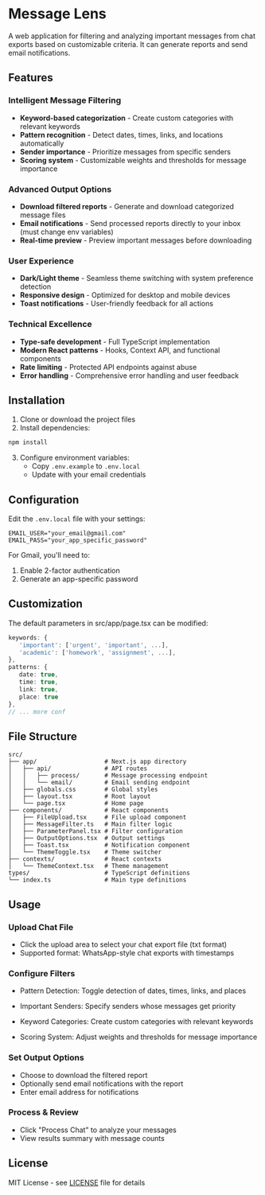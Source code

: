 # Message Lens

A web application for filtering and analyzing important messages from chat exports based on customizable criteria. It can generate reports and send email notifications.

## Features

### Intelligent Message Filtering
- **Keyword-based categorization** - Create custom categories with relevant keywords
- **Pattern recognition** - Detect dates, times, links, and locations automatically
- **Sender importance** - Prioritize messages from specific senders
- **Scoring system** - Customizable weights and thresholds for message importance

### Advanced Output Options
- **Download filtered reports** - Generate and download categorized message files
- **Email notifications** - Send processed reports directly to your inbox (must change env variables)
- **Real-time preview** - Preview important messages before downloading

### User Experience
- **Dark/Light theme** - Seamless theme switching with system preference detection
- **Responsive design** - Optimized for desktop and mobile devices
- **Toast notifications** - User-friendly feedback for all actions

### Technical Excellence
- **Type-safe development** - Full TypeScript implementation
- **Modern React patterns** - Hooks, Context API, and functional components
- **Rate limiting** - Protected API endpoints against abuse
- **Error handling** - Comprehensive error handling and user feedback

## Installation

1. Clone or download the project files
2. Install dependencies:
```bash
npm install
```

3. Configure environment variables:
   - Copy `.env.example` to `.env.local`
   - Update with your email credentials

## Configuration

Edit the `.env.local` file with your settings:

```env
EMAIL_USER="your_email@gmail.com"
EMAIL_PASS="your_app_specific_password"
```

For Gmail, you'll need to:
1. Enable 2-factor authentication
2. Generate an app-specific password

## Customization

The default parameters in src/app/page.tsx can be modified:
```typescript
keywords: {
   'important': ['urgent', 'important', ...],
   'academic': ['homework', 'assignment', ...],
},
patterns: {
   date: true,
   time: true,
   link: true,
   place: true
},
// ... more conf
```

## File Structure

```text
src/
├── app/                   # Next.js app directory
│   ├── api/               # API routes
│   │   ├── process/       # Message processing endpoint
│   │   └── email/         # Email sending endpoint
│   ├── globals.css        # Global styles
│   ├── layout.tsx         # Root layout
│   └── page.tsx           # Home page
├── components/            # React components
│   ├── FileUpload.tsx     # File upload component
│   ├── MessageFilter.ts   # Main filter logic
│   ├── ParameterPanel.tsx # Filter configuration
│   ├── OutputOptions.tsx  # Output settings
│   ├── Toast.tsx          # Notification component
│   └── ThemeToggle.tsx    # Theme switcher
├── contexts/              # React contexts
│   └── ThemeContext.tsx   # Theme management
types/                     # TypeScript definitions
└── index.ts               # Main type definitions
```

## Usage

### Upload Chat File
- Click the upload area to select your chat export file (txt format)
- Supported format: WhatsApp-style chat exports with timestamps

### Configure Filters
- Pattern Detection: Toggle detection of dates, times, links, and places

- Important Senders: Specify senders whose messages get priority

- Keyword Categories: Create custom categories with relevant keywords

- Scoring System: Adjust weights and thresholds for message importance

### Set Output Options
- Choose to download the filtered report
- Optionally send email notifications with the report
- Enter email address for notifications

### Process & Review
- Click "Process Chat" to analyze your messages
- View results summary with message counts

## License

MIT License - see [LICENSE](LICENSE) file for details